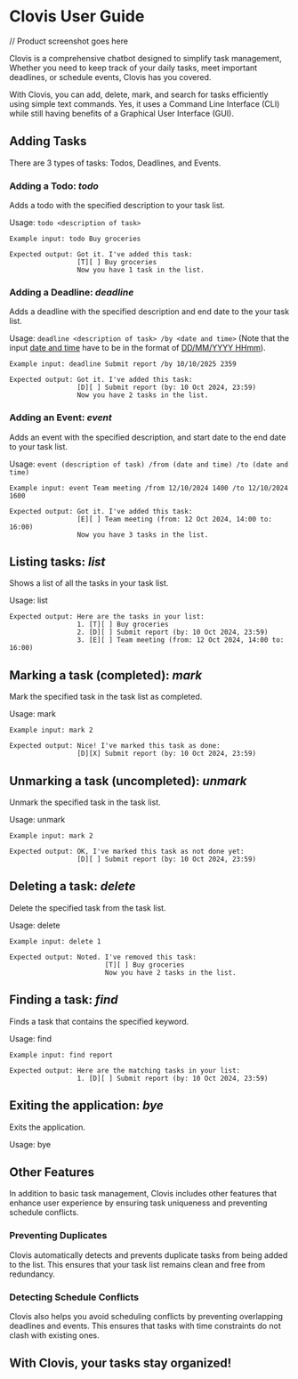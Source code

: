 # Clovis User Guide

// Product screenshot goes here

Clovis is a comprehensive chatbot designed to simplify task management,
Whether you need to keep track of your daily tasks, meet important deadlines, or schedule events, Clovis has you covered. 

With Clovis, you can add, delete, mark, and search for tasks efficiently using simple text commands.
Yes, it uses a Command Line Interface (CLI) while still having benefits of a Graphical User Interface (GUI).

## Adding Tasks

There are 3 types of tasks: Todos, Deadlines, and Events.

### Adding a Todo: _todo_

Adds a todo with the specified description to your task list.

Usage: `todo <description of task>`

```
Example input: todo Buy groceries
```
```
Expected output: Got it. I've added this task:
                 [T][ ] Buy groceries
                 Now you have 1 task in the list.
```
### Adding a Deadline: _deadline_
Adds a deadline with the specified description and end date to the your task list.

Usage: `deadline <description of task> /by <date and time>`
(Note that the input <ins>date and time</ins> have to be in the format of <ins>DD/MM/YYYY HHmm</ins>).

```
Example input: deadline Submit report /by 10/10/2025 2359
```
```
Expected output: Got it. I've added this task:
                 [D][ ] Submit report (by: 10 Oct 2024, 23:59)
                 Now you have 2 tasks in the list.
```
### Adding an Event: _event_
Adds an event with the specified description, and start date to the end date to your task list.

Usage: `event (description of task) /from (date and time) /to (date and time)`
```
Example input: event Team meeting /from 12/10/2024 1400 /to 12/10/2024 1600
```
```
Expected output: Got it. I've added this task:
                 [E][ ] Team meeting (from: 12 Oct 2024, 14:00 to: 16:00)
                 Now you have 3 tasks in the list.
```
## Listing tasks: _list_
Shows a list of all the tasks in your task list.

Usage: list
```
Expected output: Here are the tasks in your list:
                 1. [T][ ] Buy groceries
                 2. [D][ ] Submit report (by: 10 Oct 2024, 23:59)
                 3. [E][ ] Team meeting (from: 12 Oct 2024, 14:00 to: 16:00)
```
## Marking a task (completed): _mark_
Mark the specified task in the task list as completed.

Usage: mark <index>
```
Example input: mark 2
```
```
Expected output: Nice! I've marked this task as done:
                 [D][X] Submit report (by: 10 Oct 2024, 23:59)
```
## Unmarking a task (uncompleted): _unmark_
Unmark the specified task in the task list.

Usage: unmark <index>
```
Example input: mark 2
```
```
Expected output: OK, I've marked this task as not done yet:
                 [D][ ] Submit report (by: 10 Oct 2024, 23:59)
```
## Deleting a task: _delete_
Delete the specified task from the task list.

Usage: delete <index>
```
Example input: delete 1
```
```
Expected output: Noted. I've removed this task:
                        [T][ ] Buy groceries
                        Now you have 2 tasks in the list.
```
## Finding a task: _find_
Finds a task that contains the specified keyword.

Usage: find <keyword>
```
Example input: find report
```
```
Expected output: Here are the matching tasks in your list:
                 1. [D][ ] Submit report (by: 10 Oct 2024, 23:59)
```
## Exiting the application: _bye_
Exits the application.

Usage: bye
## Other Features
In addition to basic task management, Clovis includes other features that enhance user experience 
by ensuring task uniqueness and preventing schedule conflicts.
### Preventing Duplicates
Clovis automatically detects and prevents duplicate tasks from being added to the list. 
This ensures that your task list remains clean and free from redundancy.
### Detecting Schedule Conflicts
Clovis also helps you avoid scheduling conflicts by preventing overlapping deadlines and events. 
This ensures that tasks with time constraints do not clash with existing ones.

## With Clovis, your tasks stay organized!